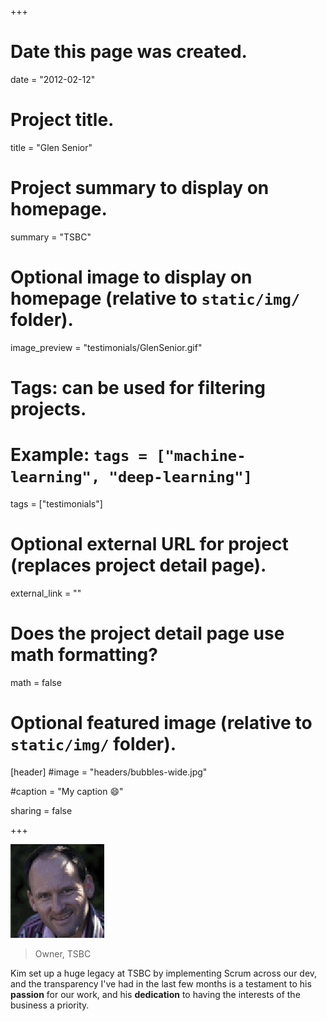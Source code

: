 +++
# Date this page was created.
date = "2012-02-12"

# Project title.
title = "Glen Senior"

# Project summary to display on homepage.
summary = "TSBC"

# Optional image to display on homepage (relative to `static/img/` folder).
image_preview = "testimonials/GlenSenior.gif"

# Tags: can be used for filtering projects.
# Example: `tags = ["machine-learning", "deep-learning"]`
tags = ["testimonials"]

# Optional external URL for project (replaces project detail page).
external_link = ""

# Does the project detail page use math formatting?
math = false

# Optional featured image (relative to `static/img/` folder).
[header]
#image = "headers/bubbles-wide.jpg"

#caption = "My caption :smile:"

sharing = false

+++

<img class="testimonial-img-bordered" src="../../img/testimonials/GlenSenior.gif">

> Owner, TSBC

Kim set up a huge legacy at TSBC by implementing Scrum across our dev, and the transparency I've had in the last few months is a testament to his **passion** for our work, and his **dedication** to having the interests of the business a priority.

